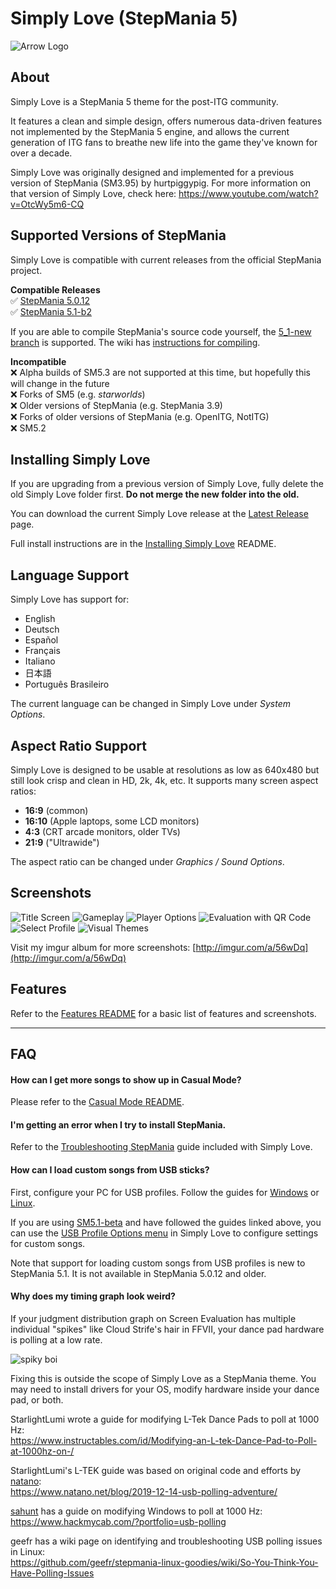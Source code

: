 # Simply Love (StepMania 5)

![Arrow Logo](https://i.imgur.com/oZmxyGo.png)


## About

Simply Love is a StepMania 5 theme for the post-ITG community.

It features a clean and simple design, offers numerous data-driven features not implemented by the StepMania 5 engine, and allows the current generation of ITG fans to breathe new life into the game they've known for over a decade.

Simply Love was originally designed and implemented for a previous version of StepMania (SM3.95) by hurtpiggypig.  For more information on that version of Simply Love, check here:
https://www.youtube.com/watch?v=OtcWy5m6-CQ


## Supported Versions of StepMania

Simply Love is compatible with current releases from the official StepMania project.

**Compatible Releases**<br>
✅ [StepMania 5.0.12](https://github.com/stepmania/stepmania/releases/tag/v5.0.12)<br>
✅ [StepMania 5.1-b2](https://github.com/stepmania/stepmania/releases/tag/v5.1.0-b2)<br>

If you are able to compile StepMania's source code yourself, the [5_1-new branch](https://github.com/stepmania/stepmania/tree/5_1-new/) is supported.  The wiki has [instructions for compiling](https://github.com/stepmania/stepmania/wiki/Compiling-StepMania).


**Incompatible**<br>
❌ Alpha builds of SM5.3 are not supported at this time, but hopefully this will change in the future<br>
❌ Forks of SM5 (e.g. *starworlds*)<br>
❌ Older versions of StepMania (e.g. StepMania 3.9)<br>
❌ Forks of older versions of StepMania (e.g. OpenITG, NotITG)<br>
❌ SM5.2


## Installing Simply Love

If you are upgrading from a previous version of Simply Love, fully delete the old Simply Love folder first.  **Do not merge the new folder into the old.**

You can download the current Simply Love release at the [Latest Release](https://github.com/quietly-turning/Simply-Love-SM5/releases/latest) page.

Full install instructions are in the [Installing Simply Love](./Other/Documentation/InstallingSimplyLove-README.md) README.


## Language Support

Simply Love has support for:

  * English
  * Deutsch
  * Español
  * Français
  * Italiano
  * 日本語
  * Português Brasileiro

The current language can be changed in Simply Love under *System Options*.


## Aspect Ratio Support

Simply Love is designed to be usable at resolutions as low as 640x480 but still look crisp and clean in HD, 2k, 4k, etc.  It supports many screen aspect ratios:

  * <strong>16:9</strong> (common)
  * <strong>16:10</strong> (Apple laptops, some LCD monitors)
  * <strong>4:3</strong> (CRT arcade monitors, older TVs)
  * <strong>21:9</strong> ("Ultrawide")

The aspect ratio can be changed under *Graphics / Sound Options*.


## Screenshots

![Title Screen](https://i.imgur.com/tlKZad8l.png)
![Gameplay](https://i.imgur.com/6PRBIHil.png)
![Player Options](https://i.imgur.com/Jk5A4LTl.png)
![Evaluation with QR Code](https://i.imgur.com/TaApeGBl.png)
![Select Profile](https://i.imgur.com/bZc5xpll.png)
![Visual Themes](https://i.imgur.com/hGB1T4nl.png)

Visit my imgur album for more screenshots: [http://imgur.com/a/56wDq](http://imgur.com/a/56wDq)


## Features

Refer to the [Features README](./Other/Documentation/Features-README.md) for a basic list of features and screenshots.

---

## FAQ

#### How can I get more songs to show up in Casual Mode?

Please refer to the [Casual Mode README](./Other/Documentation/CasualMode-README.md).

#### I'm getting an error when I try to install StepMania.

Refer to the [Troubleshooting StepMania](./Other/Documentation/TroubleshootingStepMania-README.md) guide included with Simply Love.

#### How can I load custom songs from USB sticks?

First, configure your PC for USB profiles.  Follow the guides for [Windows](https://github.com/stepmania/stepmania/wiki/Static-Mount-Points-for-USB-Profiles-(Windows)) or [Linux](https://github.com/stepmania/stepmania/wiki/Creating-Static-Mount-Points-For-USB-Profiles-%28Linux%29).

If you are using [SM5.1-beta](https://github.com/stepmania/stepmania/releases/tag/v5.1.0-b2) and have followed the guides linked above, you can use the [USB Profile Options menu](https://i.imgur.com/ZgU9HGw.png) in Simply Love to configure settings for custom songs.

Note that support for loading custom songs from USB profiles is new to StepMania 5.1.  It is not available in StepMania 5.0.12 and older.


#### Why does my timing graph look weird?

If your judgment distribution graph on Screen Evaluation has multiple individual "spikes" like Cloud Strife's hair in FFVII, your dance pad hardware is polling at a low rate.

![spiky boi](https://i.imgur.com/ay1G6rml.png)

Fixing this is outside the scope of Simply Love as a StepMania theme.  You may need to install drivers for your OS, modify hardware inside your dance pad, or both.

StarlightLumi wrote a guide for modifying L-Tek Dance Pads to poll at 1000 Hz:<br/>https://www.instructables.com/id/Modifying-an-L-tek-Dance-Pad-to-Poll-at-1000hz-on-/

StarlightLumi's L-TEK guide was based on original code and efforts by [natano](https://github.com/natano):<br/>https://www.natano.net/blog/2019-12-14-usb-polling-adventure/

[sahunt](https://github.com/sahunt) has a guide on modifying Windows to poll at 1000 Hz:<br/>https://www.hackmycab.com/?portfolio=usb-polling

geefr has a wiki page on identifying and troubleshooting USB polling issues in Linux:<br/>https://github.com/geefr/stepmania-linux-goodies/wiki/So-You-Think-You-Have-Polling-Issues